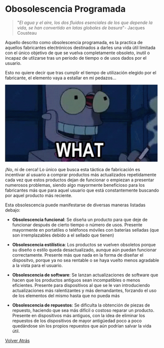 # Obosolescencia Programada
> "*El agua y el aire, los dos fluidos esenciales de los que depende la vida, se han convertido en latas globales de basura*"- Jacques Cousteau

Aquello descrito como obsolescencia programada, es la practica de aquellos fabricantes electrónicos destinados a darles una vida útil limitada con el único objetivo de que se vuelva completamente obsoleto, inutil o incapaz de utlizarse tras un periodo de tiempo o de usos dados por el usuario.

Esto no quiere decir que tras cumplir el tiempo de utilización elegido por el fabricante, el elemento vaya a estallar en mi pedazos...

![Obsolescencia Programada](/img/exploding-robot.gif)

¡No, ni de cerca! Lo único que busca esta táctica de fabricación es incentivar al usuario a comprar productos más actualizados repetidamente cada vez que estos productos dejan de funcionar o empiezan a presentar numerosos problemas, siendo algo mayormente beneficioso para los fabricantes más que para aquel usuario que está constantemente buscando por aquel producto más reciente.

Esta obsolescencia puede manifestarse de diversas maneras listadas debajo:

* **Obsolescencia funcional**: Se diseña un producto para que deje de funcionar después de cierto tiempo o número de usos. Presente mayormente en portatiles o teléfonos móviles con baterías selladas (que son irremplazables debido a el sellado que tienen)

* **Obsolescencia estilística**: Los productos se vuelven obsoletos porque su diseño o estilo queda desactualizado, aunque aún puedan funcionar correctamente. Presente más que nada en la forma de diseñar el dispositvo, porque ya no sea rentable o se haya vuelto menos agradable a la vista para el usuario.

* **Obsolescencia de software**: Se lanzan actualizaciones de software que hacen que los productos antiguos sean incompatibles o menos eficientes. Presente para dispositivos al que se le van introduciendo actualizaciones más ralentizantes y más demandantes, forzando el uso de los elementos del mismo hasta que no pueda más

* **Obsolescencia de repuestos**: Se dificulta la obtención de piezas de repuesto, haciendo que sea más difícil o costoso reparar un producto. Presente en dispositivos más antiguos, con la idea de eliminar los repuestos de los dispositivos de mayor antigüedad poco a poco quedándose sin los propios repuestos que aún podrían salvar la vida útil.


[Volver Atrás](README.md)
